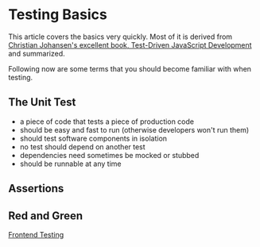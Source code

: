 # Testing Basics
This article covers the basics very quickly. Most of it is derived from [Christian Johansen's excellent book, Test-Driven JavaScript Development](http://tddjs.com) and summarized.

Following now are some terms that you should become familiar with when testing.

## The Unit Test
- a piece of code that tests a piece of production code
- should be easy and fast to run (otherwise developers won't run them)
- should test software components in isolation
- no test should depend on another test
- dependencies need sometimes be mocked or stubbed
- should be runnable at any time

## Assertions


## Red and Green




[Frontend Testing](frontend-testing.md)
